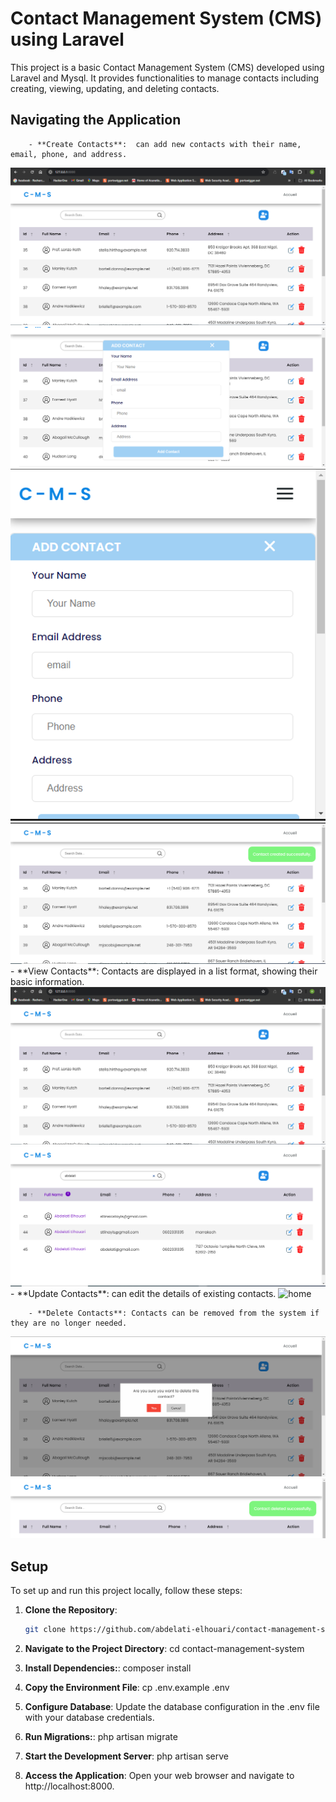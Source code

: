 # Contact Management System (CMS) using Laravel

This project is a basic Contact Management System (CMS) developed using Laravel and Mysql. It provides functionalities to manage contacts including creating, viewing, updating, and deleting contacts.

## Navigating the Application

        - **Create Contacts**:  can add new contacts with their name, email, phone, and address.
<img src="./screenshot/home.png" alt="home"   width="auto" />
<img src="./screenshot/create.png" alt="home"   width="auto" />
<img src="./screenshot/mobilcreate.png" alt="home"   width="auto" />
<img src="./screenshot/createsecuss.png" alt="home"   width="auto" />
        - **View Contacts**: Contacts are displayed in a list format, showing their basic information.
<img src="./screenshot/home.png" alt="home"   width="auto" />
<img src="./screenshot/recherch.png" alt="home"   width="auto" />
        - **Update Contacts**:  can edit the details of existing contacts.
<img src="./screenshots/update.png" alt="home"   width="auto" />

        - **Delete Contacts**: Contacts can be removed from the system if they are no longer needed.
<img src="./screenshot/delete.png" alt="home"   width="auto" />
<img src="./screenshot/message.png" alt="home"   width="auto" />

## Setup

To set up and run this project locally, follow these steps:

1. **Clone the Repository**: 
   ```bash
   git clone https://github.com/abdelati-elhouari/contact-management-system.git

2. **Navigate to the Project Directory**:
    cd contact-management-system

3. **Install Dependencies:**:
    composer install
   
4. **Copy the Environment File**:
    cp .env.example .env

5. **Configure Database**:
    Update the database configuration in the .env file with your database credentials.

6. **Run Migrations:**:
    php artisan migrate

7. **Start the Development Server**:
    php artisan serve

9. **Access the Application**:
        Open your web browser and navigate to http://localhost:8000.
